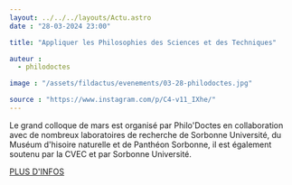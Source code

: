 ```yaml
---
layout: ../../../layouts/Actu.astro
date : "28-03-2024 23:00"

title: "Appliquer les Philosophies des Sciences et des Techniques"

auteur :
  - philodoctes

image : "/assets/fildactus/evenements/03-28-philodoctes.jpg"

source : "https://www.instagram.com/p/C4-v11_IXhe/"
---
```


Le grand colloque de mars est organisé par Philo'Doctes en collaboration avec de nombreux laboratoires de recherche de Sorbonne Université, du Muséum d'hisoire naturelle et de Panthéon Sorbonne, il est également soutenu par la CVEC et par Sorbonne Université.

[PLUS D'INFOS](https://philodoctes.wordpress.com/2024/03/10/colloque-appliquer-les-philosophies-des-sciences-et-des-techniques/)